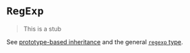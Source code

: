 # `RegExp`

> This is a stub

See [prototype-based inheritance][concept-prototype-inheritance] and the general [`regexp` type][type-regexp].

[concept-prototype-inheritance]: ../../../languages/javascript/info/prototype_inheritance.md
[type-regexp]: ../../../../reference/types/regular_expression.md
